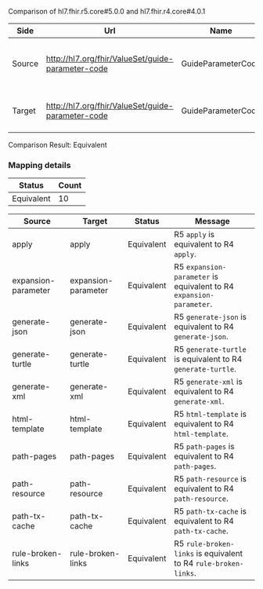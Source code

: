 Comparison of hl7.fhir.r5.core#5.0.0 and hl7.fhir.r4.core#4.0.1

| Side | Url | Name | Title | Description |
| --- | --- | --- | --- | --- |
| Source | http://hl7.org/fhir/ValueSet/guide-parameter-code | GuideParameterCode | Guide Parameter Code | Codes used to define implementation guide parameters |
| Target | http://hl7.org/fhir/ValueSet/guide-parameter-code | GuideParameterCode | GuideParameterCode | Code of parameter that is input to the guide. |


Comparison Result: Equivalent


### Mapping details

| Status | Count |
| ------ | ----- |
Equivalent | 10 |


| Source | Target | Status | Message |
| ------ | ------ | ------ | ------- |
| apply | apply | Equivalent | R5 `apply` is equivalent to R4 `apply`. |
| expansion-parameter | expansion-parameter | Equivalent | R5 `expansion-parameter` is equivalent to R4 `expansion-parameter`. |
| generate-json | generate-json | Equivalent | R5 `generate-json` is equivalent to R4 `generate-json`. |
| generate-turtle | generate-turtle | Equivalent | R5 `generate-turtle` is equivalent to R4 `generate-turtle`. |
| generate-xml | generate-xml | Equivalent | R5 `generate-xml` is equivalent to R4 `generate-xml`. |
| html-template | html-template | Equivalent | R5 `html-template` is equivalent to R4 `html-template`. |
| path-pages | path-pages | Equivalent | R5 `path-pages` is equivalent to R4 `path-pages`. |
| path-resource | path-resource | Equivalent | R5 `path-resource` is equivalent to R4 `path-resource`. |
| path-tx-cache | path-tx-cache | Equivalent | R5 `path-tx-cache` is equivalent to R4 `path-tx-cache`. |
| rule-broken-links | rule-broken-links | Equivalent | R5 `rule-broken-links` is equivalent to R4 `rule-broken-links`. |

